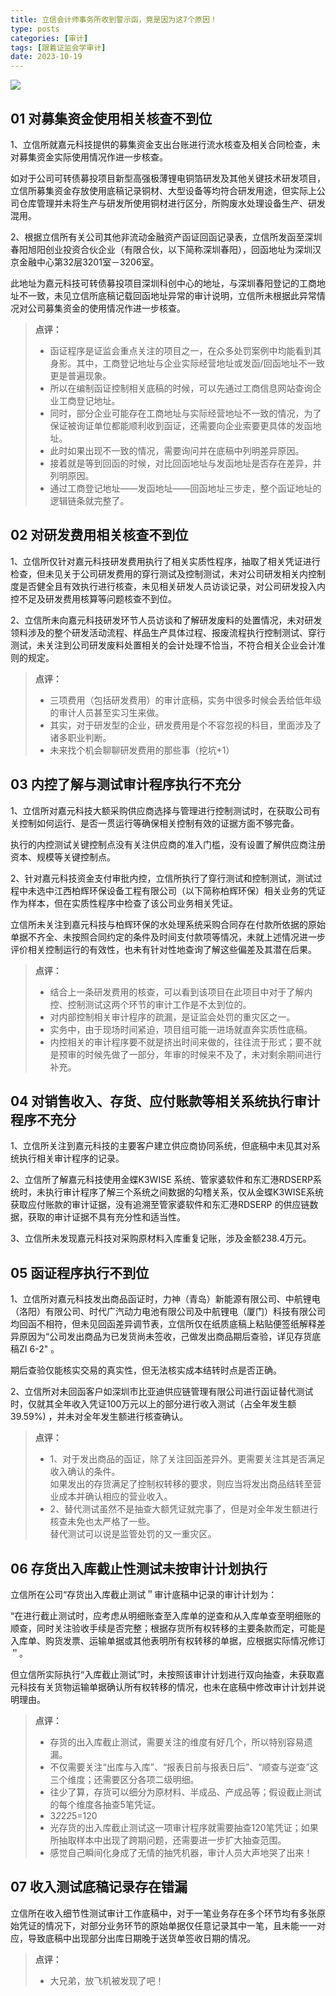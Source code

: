```yaml
---
title: 立信会计师事务所收到警示函，竟是因为这7个原因！
type: posts
categories: [审计]
tags: [跟着证监会学审计]
date: 2023-10-19
---
```


![](https://img.richfan.site/audit/跟着证监会学审计/立信会计师事务所收到警示函，竟是因为这7个原因！.webp)

## 01 对募集资金使用相关核查不到位

1、立信所就嘉元科技提供的募集资金支出台账进行流水核查及相关合同检查，未对募集资金实际使用情况作进一步核查。

如对于公司可转债募投项目新型高强极薄锂电铜箔研发及其他关键技术研发项目，立信所募集资金存放使用底稿记录铜材、大型设备等均符合研发用途，但实际上公司仓库管理并未将生产与研发所使用铜材进行区分，所购废水处理设备生产、研发混用。

2、根据立信所有关公司其他非流动金融资产函证回函记录表，立信所发函至深圳春阳旭阳创业投资合伙企业（有限合伙，以下简称深圳春阳），回函地址为深圳汉京金融中心第32层3201室－3206室。

此地址为嘉元科技可转债募投项目深圳科创中心的地址，与深圳春阳登记的工商地址不一致，未见立信所底稿记载回函地址异常的审计说明，立信所未根据此异常情况对公司募集资金的使用情况作进一步核查。

> **点评：**
> - 函证程序是证监会重点关注的项目之一，在众多处罚案例中均能看到其身影。其中，工商登记地址与企业实际经营地址或发函/回函地址不一致更是普遍现象。
> - 所以在编制函证控制相关底稿的时候，可以先通过工商信息网站查询企业工商登记地址。
> - 同时，部分企业可能存在工商地址与实际经营地址不一致的情况，为了保证被询证单位都能顺利收到函证，还需要向企业索要更具体的发函地址。
> - 此时如果出现不一致的情况，需要询问并在底稿中列明差异原因。
> - 接着就是等到回函的时候，对比回函地址与发函地址是否存在差异，并列明原因。
> - 通过工商登记地址——发函地址——回函地址三步走，整个函证地址的逻辑链条就完整了。

## 02 对研发费用相关核查不到位

1、立信所仅针对嘉元科技研发费用执行了相关实质性程序，抽取了相关凭证进行检查，但未见关于公司研发费用的穿行测试及控制测试，未对公司研发相关内控制度是否健全且有效执行进行核查，未见相关研发人员访谈记录，对公司研发投入内控不足及研发费用核算等问题核查不到位。

2、立信所未向嘉元科技研发环节人员访谈和了解研发废料的处置情况，未对研发领料涉及的整个研发活动流程、样品生产具体过程、报废流程执行控制测试、穿行测试，未关注到公司研发废料处置相关的会计处理不恰当，不符合相关企业会计准则的规定。

> **点评：**
> - 三项费用（包括研发费用）的审计底稿，实务中很多时候会丢给低年级的审计人员甚至实习生来做。
> - 其实，对于研发型的企业，研发费用是个不容忽视的科目，里面涉及了诸多职业判断。
> - 未来找个机会聊聊研发费用的那些事（挖坑+1）

## 03 内控了解与测试审计程序执行不充分

1、立信所对嘉元科技大额采购供应商选择与管理进行控制测试时，在获取公司有关控制如何运行、是否一贯运行等确保相关控制有效的证据方面不够完备。

执行的内控测试关键控制点没有关注供应商的准入门槛，没有设置了解供应商注册资本、规模等关键控制点。

2、针对嘉元科技资金支付审批内控，立信所执行了穿行测试和控制测试，测试过程中未选中江西柏辉环保设备工程有限公司（以下简称柏辉环保）相关业务的凭证作为样本，但在实质性程序中检查了该公司业务相关凭证。

立信所未关注到嘉元科技与柏辉环保的水处理系统采购合同存在付款所依据的原始单据不齐全、未按照合同约定的条件及时间支付款项等情况，未就上述情况进一步评价相关控制运行的有效性，也未有针对性地查询了解这些偏差及其潜在后果。

> **点评：**
> - 结合上一条研发费用的核查，可以看到该项目在此项目中对于了解内控、控制测试这两个环节的审计工作是不太到位的。
> - 对内部控制相关审计程序的疏漏，是证监会处罚的重灾区之一。
> - 实务中，由于现场时间紧迫，项目组可能一进场就直奔实质性底稿。
> - 内控相关的审计程序要不就是挤出时间来做的，往往流于形式；要不就是预审的时候先做了一部分，年审的时候来不及了，未对剩余期间进行补充。

## 04 对销售收入、存货、应付账款等相关系统执行审计程序不充分

1、立信所关注到嘉元科技的主要客户建立供应商协同系统，但底稿中未见其对系统执行相关审计程序的记录。

2、立信所了解嘉元科技使用金蝶K3WISE 系统、管家婆软件和东汇港RDSERP系统时，未执行审计程序了解三个系统之间数据的勾稽关系，仅从金蝶K3WISE系统获取应付账款的审计证据，没有追溯至管家婆软件和东汇港RDSERP 的供应链数据，获取的审计证据不具有充分性和适当性。

3、立信所未发现嘉元科技对采购原材料入库重复记账，涉及金额238.4万元。

## 05 函证程序执行不到位

1、立信所对嘉元科技发出商品函证时，力神（青岛）新能源有限公司、中航锂电（洛阳）有限公司、时代广汽动力电池有限公司及中航锂电（厦门）科技有限公司均回函不相符，但未见回函差异调节表，立信所仅在纸质底稿上粘贴便签纸解释差异原因为“公司发出商品为已发货尚未签收，己做发出商品期后查验，详见存货底稿ZI 6-2" 。

期后查验仅能核实交易的真实性，但无法核实成本结转时点是否正确。

2、立信所对未回函客户如深圳市比亚迪供应链管理有限公司进行函证替代测试时，仅就其全年收入凭证100万元以上的部分进行收入测试（占全年发生额39.59%) ，并未对全年发生额进行核查确认。

> **点评：**
> - 1、对于发出商品的函证，除了关注回函差异外。更需要关注其是否满足收入确认的条件。  
> 如果发出的存货满足了控制权转移的要求，则应当将发出商品结转至营业成本并确认相应的营业收入。
> - 2、替代测试虽然不是抽查大额凭证就完事了，但是对全年发生额进行核查未免也太严格了一些。  
> 替代测试可以说是监管处罚的又一重灾区。

## 06 存货出入库截止性测试未按审计计划执行

立信所在公司“存货出入库截止测试＂审计底稿中记录的审计计划为：

“在进行截止测试时，应考虑从明细账查至入库单的逆查和从入库单查至明细账的顺查，同时关注验收手续是否完整；根据存货所有权转移的主要条款而定，可能是入库单、购货发票、运输单据或其他表明所有权转移的单据，应根据实际情况修订＂。

但立信所实际执行“入库截止测试”时，未按照该审计计划进行双向抽查，未获取嘉元科技有关货物运输单据确认所有权转移的情况，也未在底稿中修改审计计划并说明理由。

> **点评：**
> - 存货的出入库截止测试，需要关注的维度有好几个，所以特别容易遗漏。
> - 不仅需要关注“出库与入库”、“报表日前与报表日后”、“顺查与逆查”这三个维度；还需要区分各项二级明细。
> - 往少了算，存货可以细分为原材料、半成品、产成品等；假设截止测试的每个维度各抽查5笔凭证。
> - 3*2*2*2*5=120
> - 光存货的出入库截止测试这一项审计程序就需要抽查120笔凭证；如果所抽取样本中出现了跨期问题，还需要进一步扩大抽查范围。
> - 感觉自己瞬间化身成了无情的抽凭机器，审计人员大声地哭了出来！

## 07 收入测试底稿记录存在错漏

立信所在收入细节性测试审计工作底稿中，对于一笔业务存在多个环节均有多张原始凭证的情况下，对部分业务环节的原始单据仅任意记录其中一笔，且未能一一对应，导致底稿中出现部分出库日期晚于送货单签收日期的情况。

> **点评：**
> - 大兄弟，放飞机被发现了吧！